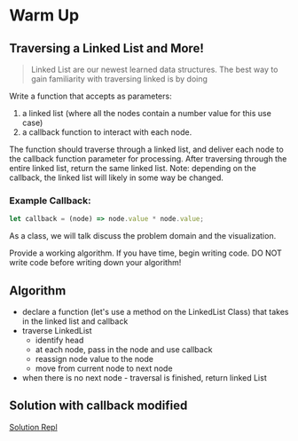 # Warm Up

## Traversing a Linked List and More!

> Linked List are our newest learned data structures.  The best way to gain familiarity with traversing linked is by doing

Write a function that accepts as parameters: 
1. a linked list (where all the nodes contain a number value for this use case)
1. a callback function to interact with each node.  

The function should traverse through a linked list, and deliver each node to the callback function parameter for processing.  After traversing through the entire linked list, return the same linked list.  Note:  depending on the callback, the linked list will likely in some way be changed. 

### Example Callback:
```javascript
let callback = (node) => node.value * node.value;
```
As a class, we will talk discuss the problem domain and the visualization.

Provide a working algorithm.  If you have time, begin writing code.  DO NOT write code before writing down your algorithm!


## Algorithm

- declare a function (let's use a method on the LinkedList Class) that takes in the linked list and callback
- traverse LinkedList
  - identify head
  - at each node, pass in the node and use callback
  - reassign node value to the node
  - move from current node to next node
- when there is no next node - traversal is finished, return linked List

## Solution with callback modified

[Solution Repl](https://replit.com/@rkgallaway/linkedlist-traversal-warmup-08-solution#index.js)
